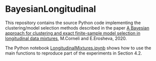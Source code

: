 # BayesianLongitudinal

This repository contains the source Python code implementing the clustering/model selection methods described in the paper [A Bayesian approach for clustering and exact finite-sample model selection in longitudinal data mixtures](https://hal.archives-ouvertes.fr/hal-02310069v2), M.Corneli and E.Erosheva, 2020.

The Python notebook [LongitudinalMixtures.ipynb](LongitudinalMixtures.ipynb) shows how to use the main functions to reproduce part of the experiments in Section 4.2.
